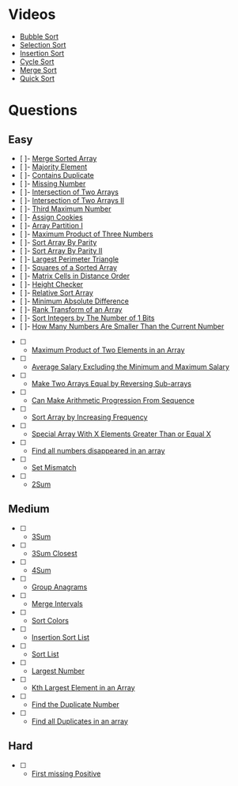 # Videos
- [Bubble Sort](https://youtu.be/F5MZyqRp_IM)
- [Selection Sort](https://youtu.be/Nd4SCCIHFWk)
- [Insertion Sort](https://youtu.be/By_5-RRqVeE)
- [Cycle Sort](https://www.youtube.com/watch?v=JfinxytTYFQ&list=RDCMUCBGOUQHNNtNGcGzVq5rIXjw&start_radio=1&rv=JfinxytTYFQ&t=2)
- [Merge Sort](https://youtu.be/iKGAgWdgoRk)
- [Quick Sort](https://youtu.be/Z8svOqamag8)

# Questions

## Easy
- [ ]- [Merge Sorted Array](https://leetcode.com/problems/merge-sorted-array/)
- [ ]- [Majority Element](https://leetcode.com/problems/majority-element/)
- [ ]- [Contains Duplicate](https://leetcode.com/problems/contains-duplicate/)
- [ ]- [Missing Number](https://leetcode.com/problems/missing-number/)
- [ ]- [Intersection of Two Arrays](https://leetcode.com/problems/intersection-of-two-arrays/)
- [ ]- [Intersection of Two Arrays II](https://leetcode.com/problems/intersection-of-two-arrays-ii/)
- [ ]- [Third Maximum Number](https://leetcode.com/problems/third-maximum-number/)
- [ ]- [Assign Cookies](https://leetcode.com/problems/assign-cookies/)
- [ ]- [Array Partition I](https://leetcode.com/problems/array-partition-i/)
- [ ]- [Maximum Product of Three Numbers](https://leetcode.com/problems/maximum-product-of-three-numbers/)
- [ ]- [Sort Array By Parity](https://leetcode.com/problems/sort-array-by-parity/)
- [ ]- [Sort Array By Parity II](https://leetcode.com/problems/sort-array-by-parity-ii/)
- [ ]- [Largest Perimeter Triangle](https://leetcode.com/problems/largest-perimeter-triangle/)
- [ ]- [Squares of a Sorted Array](https://leetcode.com/problems/squares-of-a-sorted-array/)
- [ ]- [Matrix Cells in Distance Order](https://leetcode.com/problems/matrix-cells-in-distance-order/)
- [ ]- [Height Checker](https://leetcode.com/problems/height-checker/)
- [ ]- [Relative Sort Array](https://leetcode.com/problems/relative-sort-array/)
- [ ]- [Minimum Absolute Difference](https://leetcode.com/problems/minimum-absolute-difference/)
- [ ]- [Rank Transform of an Array](https://leetcode.com/problems/rank-transform-of-an-array/)
- [ ]- [Sort Integers by The Number of 1 Bits](https://leetcode.com/problems/sort-integers-by-the-number-of-1-bits/)
- [ ]- [How Many Numbers Are Smaller Than the Current Number](https://leetcode.com/problems/how-many-numbers-are-smaller-than-the-current-number/)
- [ ] - [Maximum Product of Two Elements in an Array](https://leetcode.com/problems/maximum-product-of-two-elements-in-an-array/)
- [ ] - [Average Salary Excluding the Minimum and Maximum Salary](https://leetcode.com/problems/average-salary-excluding-the-minimum-and-maximum-salary/)
- [ ] - [Make Two Arrays Equal by Reversing Sub-arrays](https://leetcode.com/problems/make-two-arrays-equal-by-reversing-sub-arrays/)
- [ ] - [Can Make Arithmetic Progression From Sequence](https://leetcode.com/problems/can-make-arithmetic-progression-from-sequence/)
- [ ] - [Sort Array by Increasing Frequency](https://leetcode.com/problems/sort-array-by-increasing-frequency/)
- [ ] - [Special Array With X Elements Greater Than or Equal X](https://leetcode.com/problems/special-array-with-x-elements-greater-than-or-equal-x/)
- [ ] - [Find all numbers disappeared in an array](https://leetcode.com/problems/find-all-numbers-disappeared-in-an-array/)
- [ ] - [Set Mismatch](https://leetcode.com/problems/set-mismatch/)
- [ ] - [2Sum](https://leetcode.com/problems/two-sum/)

## Medium
- [ ] - [3Sum](https://leetcode.com/problems/3sum/)
- [ ] - [3Sum Closest](https://leetcode.com/problems/3sum-closest/)
- [ ] - [4Sum](https://leetcode.com/problems/4sum/)
- [ ] - [Group Anagrams](https://leetcode.com/problems/group-anagrams/)
- [ ] - [Merge Intervals](https://leetcode.com/problems/merge-intervals/)
- [ ] - [Sort Colors](https://leetcode.com/problems/sort-colors/)
- [ ] - [Insertion Sort List](https://leetcode.com/problems/insertion-sort-list/)
- [ ] - [Sort List](https://leetcode.com/problems/sort-list/)
- [ ] - [Largest Number](https://leetcode.com/problems/largest-number/)
- [ ] - [Kth Largest Element in an Array](https://leetcode.com/problems/kth-largest-element-in-an-array/)
- [ ] - [Find the Duplicate Number](https://leetcode.com/problems/find-the-duplicate-number/)
- [ ] - [Find all Duplicates in an array](https://leetcode.com/problems/find-all-duplicates-in-an-array/)

## Hard
- [ ] - [First missing Positive](https://leetcode.com/problems/first-missing-positive/)
